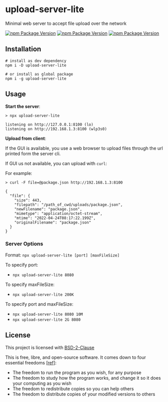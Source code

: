 # upload-server-lite

Minimal web server to accept file upload over the network

[![npm Package Version](https://img.shields.io/npm/v/upload-server-lite)](https://www.npmjs.com/package/upload-server-lite)
[![npm Package Version](https://img.shields.io/bundlephobia/min/upload-server-lite)](https://bundlephobia.com/package/upload-server-lite)
[![npm Package Version](https://img.shields.io/bundlephobia/minzip/upload-server-lite)](https://bundlephobia.com/package/upload-server-lite)

## Installation

```shell
# install as dev dependency
npm i -D upload-server-lite

# or install as global package
npm i -g upload-server-lite
```

## Usage

**Start the server**:

```shell
> npx upload-server-lite

listening on http://127.0.0.1:8100 (lo)
listening on http://192.168.1.3:8100 (wlp3s0)
```

**Upload from client**:

If the GUI is available, you use a web browser to upload files through the url printed form the server cli.

If GUI us not available, you can upload with `curl`:

For example:

```shell
> curl -F file=@package.json http://192.168.1.3:8100

{
  "file": {
    "size": 443,
    "filepath": "/path_of_cwd/uploads/package.json",
    "newFilename": "package.json",
    "mimetype": "application/octet-stream",
    "mtime": "2022-04-24T08:17:22.199Z",
    "originalFilename": "package.json"
  }
}
```

### Server Options

Format: `npx upload-server-lite [port] [maxFileSize]`

To specify port:

- `npx upload-server-lite 8080`

To specify maxFileSize:

- `npx upload-server-lite 200K`

To specify port and maxFileSize:

- `npx upload-server-lite 8080 10M`
- `npx upload-server-lite 2G 8080`

## License

This project is licensed with [BSD-2-Clause](./LICENSE)

This is free, libre, and open-source software. It comes down to four essential freedoms [[ref]](https://seirdy.one/2021/01/27/whatsapp-and-the-domestication-of-users.html#fnref:2):

- The freedom to run the program as you wish, for any purpose
- The freedom to study how the program works, and change it so it does your computing as you wish
- The freedom to redistribute copies so you can help others
- The freedom to distribute copies of your modified versions to others
